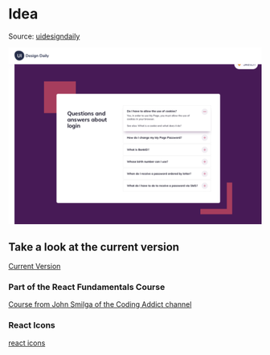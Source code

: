 # Idea

Source: [uidesigndaily](https://uidesigndaily.com/posts/sketch-accordion-website-day-1175)

![](./idea.png)

## Take a look at the current version
[Current Version](https://dharmite.github.io/react-accordion)

### Part of the React Fundamentals Course

[Course from John Smilga of the Coding Addict channel](https://www.youtube.com/watch?v=4UZrsTqkcW4&t=0s)

### React Icons

[react icons](https://react-icons.github.io/react-icons/)